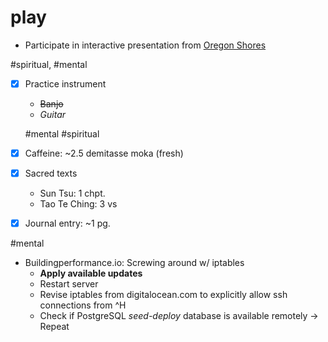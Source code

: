 # play

- Participate in interactive presentation from [Oregon Shores](http://www.oregonshores.org/)

\#spiritual, \#mental

- [x] Practice instrument
  - ~~Banjo~~
  - *Guitar*

  \#mental \#spiritual

- [x] Caffeine: ~2.5 demitasse moka (fresh)
- [x] Sacred texts
  - Sun Tsu: 1 chpt.
  - Tao Te Ching: 3 vs
- [x] Journal entry: ~1 pg.

\#mental

- Buildingperformance.io: Screwing around w/ iptables
  - **Apply available updates**
  - Restart server
  - Revise iptables from digitalocean.com to explicitly allow ssh connections from ^H
  - Check if PostgreSQL *seed-deploy* database is available remotely
  -> Repeat
